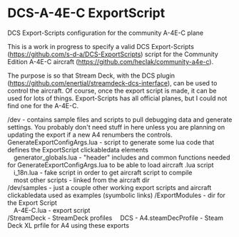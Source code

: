 # DCS-A-4E-C ExportScript
DCS Export-Scripts configuration for the community A-4E-C plane

This is a work in progress to specify a valid DCS Export-Scripts (https://github.com/s-d-a/DCS-ExportScripts) script for the Community Edition A-4E-C aircraft (https://github.com/heclak/community-a4e-c).

The purpose is so that Stream Deck, with the DCS plugin (https://github.com/enertial/streamdeck-dcs-interface), can be used to control the aircraft. Of course, once the export script is made, it can be used for lots of things. Export-Scripts has all official planes, but I could not find one for the A-4E-C.


/dev - contains sample files and scripts to pull debugging data and generate settings. You probably don't need stuff in here unless you are planning on updating the export if a new A4 renumbers the controls.
&emsp;GenerateExportConfigArgs.lua - script to generate some lua code that defines the ExportScript clickabledata elements  
&emsp;generator_globals.lua - "header" includes and common functions needed for GenerateExportConfigArgs.lua to be able to load aircraft .lua script  
&emsp;i_18n.lua - fake script in order to get aircraft script to compile  
&emsp;most other scripts - linked from the aircraft dir  
/dev/samples - just a couple other working export scripts and aircraft clickabledata used as examples (syumbolic links)
/ExportModules - dir for the Export Script  
&emsp;A-4E-C.lua - export script  
/StreamDeck - StreamDeck profiles
&emsp;DCS - A4.steamDecProfile - Steam Deck XL prfile for A4 using these exports